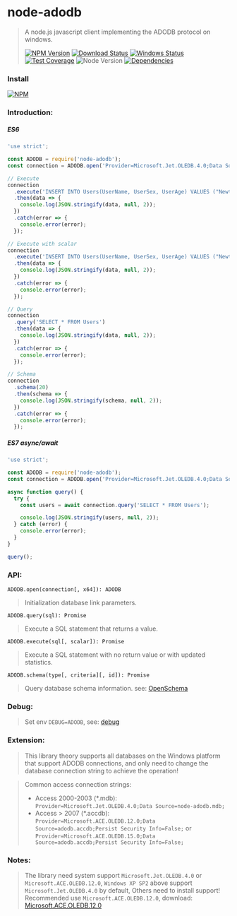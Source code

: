 # node-adodb

> A node.js javascript client implementing the ADODB protocol on windows.
>
> [![NPM Version][npm-image]][npm-url]
> [![Download Status][download-image]][npm-url]
> [![Windows Status][appveyor-image]][appveyor-url]
> [![Test Coverage][coveralls-image]][coveralls-url]
> ![Node Version][node-image]
> [![Dependencies][david-image]][david-url]

### Install

[![NPM](https://nodei.co/npm/node-adodb.png)](https://nodei.co/npm/node-adodb/)

### Introduction:

##### ES6

```js
'use strict';

const ADODB = require('node-adodb');
const connection = ADODB.open('Provider=Microsoft.Jet.OLEDB.4.0;Data Source=node-adodb.mdb;');

// Execute
connection
  .execute('INSERT INTO Users(UserName, UserSex, UserAge) VALUES ("Newton", "Male", 25)')
  .then(data => {
    console.log(JSON.stringify(data, null, 2));
  })
  .catch(error => {
    console.error(error);
  });

// Execute with scalar
connection
  .execute('INSERT INTO Users(UserName, UserSex, UserAge) VALUES ("Newton", "Male", 25)', 'SELECT @@Identity AS id')
  .then(data => {
    console.log(JSON.stringify(data, null, 2));
  })
  .catch(error => {
    console.error(error);
  });

// Query
connection
  .query('SELECT * FROM Users')
  .then(data => {
    console.log(JSON.stringify(data, null, 2));
  })
  .catch(error => {
    console.error(error);
  });

// Schema
connection
  .schema(20)
  .then(schema => {
    console.log(JSON.stringify(schema, null, 2));
  })
  .catch(error => {
    console.error(error);
  });
```

##### ES7 async/await

```js
'use strict';

const ADODB = require('node-adodb');
const connection = ADODB.open('Provider=Microsoft.Jet.OLEDB.4.0;Data Source=node-adodb.mdb;');

async function query() {
  try {
    const users = await connection.query('SELECT * FROM Users');

    console.log(JSON.stringify(users, null, 2));
  } catch (error) {
    console.error(error);
  }
}

query();
```

### API:

`ADODB.open(connection[, x64]): ADODB`

> Initialization database link parameters.

`ADODB.query(sql): Promise`

> Execute a SQL statement that returns a value.

`ADODB.execute(sql[, scalar]): Promise`

> Execute a SQL statement with no return value or with updated statistics.

`ADODB.schema(type[, criteria][, id]): Promise`

> Query database schema information. see: [OpenSchema](https://docs.microsoft.com/en-us/sql/ado/reference/ado-api/openschema-method)

### Debug:

> Set env `DEBUG=ADODB`, see: [debug](https://github.com/visionmedia/debug)

### Extension:

> This library theory supports all databases on the Windows platform that support ADODB connections, and only need to change the database connection string to achieve the operation!

> Common access connection strings: 
>  - Access 2000-2003 (\*.mdb): `Provider=Microsoft.Jet.OLEDB.4.0;Data Source=node-adodb.mdb;`
>  - Access > 2007 (\*.accdb): `Provider=Microsoft.ACE.OLEDB.12.0;Data Source=adodb.accdb;Persist Security Info=False;` or  `Provider=Microsoft.ACE.OLEDB.15.0;Data Source=adodb.accdb;Persist Security Info=False;`

### Notes:

> The library need system support `Microsoft.Jet.OLEDB.4.0` or `Microsoft.ACE.OLEDB.12.0`, `Windows XP SP2` above support `Microsoft.Jet.OLEDB.4.0` by default, Others need to install support!
> Recommended use `Microsoft.ACE.OLEDB.12.0`, download: [Microsoft.ACE.OLEDB.12.0](https://www.microsoft.com/en-us/download/details.aspx?id=13255)

[npm-image]: https://img.shields.io/npm/v/node-adodb.svg?style=flat-square
[npm-url]: https://www.npmjs.org/package/node-adodb
[download-image]: https://img.shields.io/npm/dm/node-adodb.svg?style=flat-square
[appveyor-image]: https://img.shields.io/appveyor/ci/nuintun/node-adodb/master.svg?style=flat-square&label=windows
[appveyor-url]: https://ci.appveyor.com/project/nuintun/node-adodb
[coveralls-image]: http://img.shields.io/coveralls/nuintun/node-adodb/master.svg?style=flat-square
[coveralls-url]: https://coveralls.io/r/nuintun/node-adodb?branch=master
[david-image]: https://img.shields.io/david/nuintun/node-adodb/master.svg?style=flat-square
[david-url]: https://david-dm.org/nuintun/node-adodb
[node-image]: https://img.shields.io/node/v/node-adodb.svg?style=flat-square
